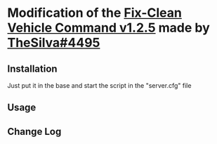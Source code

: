 # Modification of the [Fix-Clean Vehicle Command v1.2.5](https://forum.cfx.re/t/release-fx-fix-clean-vehicle-command/39409) made by [TheSilva#4495](https://github.com/thesilvaofficial)


## Installation
Just put it in the base and start the script in the "server.cfg" file

## Usage



## Change Log
